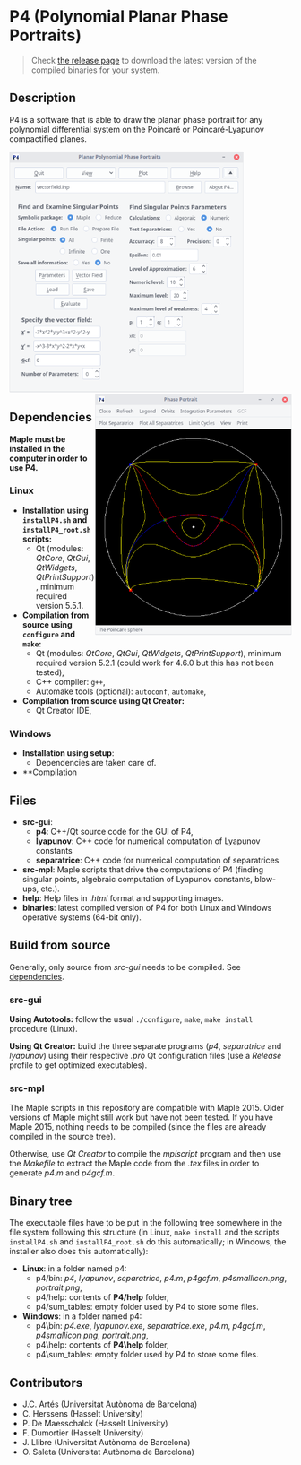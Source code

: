 # P4 (Polynomial Planar Phase Portraits)

> Check <a href="https://github.com/oscarsaleta/P4/releases">the release page</a> to download the latest version of the compiled binaries for your system.

## Description

P4 is a software that is able to draw the planar phase portrait for any polynomial differential system on the Poincaré or Poincaré-Lyapunov compactified planes.

<img src="help/screenshots/p4_main_window.png" alt="file not found" height="430px"/>
<img src="help/screenshots/p4_plot_poincare.png" alt="file not found" height="430px" align="right" />

## Dependencies

**Maple must be installed in the computer in order to use P4.**

### Linux

* **Installation using `installP4.sh` and `installP4_root.sh` scripts:**
	- Qt (modules: *QtCore*, *QtGui*, *QtWidgets*, *QtPrintSupport*), minimum required version 5.5.1.
* **Compilation from source using `configure` and `make`:**
	- Qt (modules: *QtCore*, *QtGui*, *QtWidgets*, *QtPrintSupport*), minimum required version 5.2.1 (could work for 4.6.0 but this has not been tested),
	- C++ compiler: `g++`,
	- Automake tools (optional): `autoconf`, `automake`,
* **Compilation from source using Qt Creator:**
	- Qt Creator IDE,
	
### Windows

* **Installation using setup**:
	- Dependencies are taken care of.
* **Compilation

## Files

* **src-gui**:
    * **p4**: C++/Qt source code for the GUI of P4,
    * **lyapunov**: C++ code for numerical computation of Lyapunov constants
    * **separatrice**: C++ code for numerical computation of separatrices
* **src-mpl**: Maple scripts that drive the computations of P4 (finding singular points, algebraic computation of Lyapunov constants, blow-ups, etc.).
* **help**: Help files in *.html* format and supporting images.
* **binaries**: latest compiled version of P4 for both Linux and Windows operative systems (64-bit only).

## Build from source

Generally, only source from *src-gui* needs to be compiled. See <a href="##dependencies">dependencies</a>.

### src-gui

**Using Autotools:** follow the usual `./configure`, `make`, `make install` procedure (Linux).

**Using Qt Creator:** build the three separate programs (*p4*, *separatrice* and *lyapunov*) using their respective *.pro* Qt configuration files (use a *Release* profile to get optimized executables).

### src-mpl

The Maple scripts in this repository are compatible with Maple 2015. Older versions of Maple might still work but have not been tested. If you have Maple 2015, nothing needs to be compiled (since the files are already compiled in the source tree).

Otherwise, use *Qt Creator* to compile the *mplscript* program and then use the *Makefile* to extract the Maple code from the *.tex* files in order to generate *p4.m* and *p4gcf.m*.

## Binary tree

The executable files have to be put in the following tree somewhere in the file system following this structure (in Linux, `make install` and the scripts `installP4.sh` and `installP4_root.sh` do this automatically; in Windows, the installer also does this automatically):

* **Linux**: in a folder named p4:
    * p4/bin: *p4*, *lyapunov*, *separatrice*, *p4.m*, *p4gcf.m*, *p4smallicon.png*, *portrait.png*,
    * p4/help: contents of **P4/help** folder,
    * p4/sum_tables: empty folder used by P4 to store some files.
* **Windows**: in a folder named p4:
    * p4\bin: *p4.exe*, *lyapunov.exe*, *separatrice.exe*, *p4.m*, *p4gcf.m*, *p4smallicon.png*, *portrait.png*,
    * p4\help: contents of **P4\help** folder,
    * p4\sum_tables: empty folder used by P4 to store some files.

## Contributors

- J.C. Artés (Universitat Autònoma de Barcelona)
- C. Herssens (Hasselt University)
- P. De Maesschalck (Hasselt University)
- F. Dumortier (Hasselt University)
- J. Llibre (Universitat Autònoma de Barcelona)
- O. Saleta (Universitat Autònoma de Barcelona)